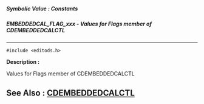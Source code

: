 ##### Symbolic Value : Constants
##### EMBEDDEDCAL_FLAG_xxx - Values for Flags member of CDEMBEDDEDCALCTL
---
```
#include <editods.h>
```
**Description :**

Values for Flags member of CDEMBEDDEDCALCTL

**See Also :**
[CDEMBEDDEDCALCTL](/reference/Data/CDEMBEDDEDCALCTL)
---
